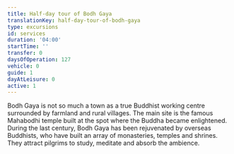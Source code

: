 ```yaml
---
title: Half-day tour of Bodh Gaya
translationKey: half-day-tour-of-bodh-gaya
type: excursions
id: services
duration: '04:00'
startTime: ''
transfer: 0
daysOfOperation: 127
vehicle: 0
guide: 1
dayAtLeisure: 0
active: 1
---
```

Bodh Gaya is not so much a town as a true Buddhist working centre surrounded by farmland and rural villages. The main site is the famous Mahabodhi temple built at the spot where the Buddha became enlightened. During the last century, Bodh Gaya has been rejuvenated by overseas Buddhists, who have built an array of monasteries, temples and shrines. They attract pilgrims to study, meditate and absorb the ambience.